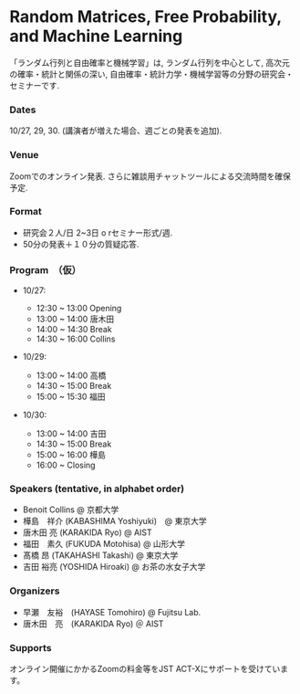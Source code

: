 # Random Matrices, Free Probability, and Machine Learning 
「ランダム行列と自由確率と機械学習」は, ランダム行列を中心として, 高次元の確率・統計と関係の深い, 自由確率・統計力学・機械学習等の分野の研究会・セミナーです.


###  Dates
10/27, 29, 30.  (講演者が増えた場合、週ごとの発表を追加).

### Venue
Zoomでのオンライン発表. さらに雑談用チャットツールによる交流時間を確保予定.

###  Format
- 研究会２人/日 2~3日 o rセミナー形式/週. 
- 50分の発表＋１０分の質疑応答.

###  Program　（仮）
- 10/27:
  - 12:30 ~ 13:00 Opening
  - 13:00 ~ 14:00 唐木田
  - 14:00 ~ 14:30 Break
  - 14:30 ~ 16:00 Collins
 
- 10/29:
  - 13:00 ~ 14:00 高橋
  - 14:30 ~ 15:00 Break
  - 15:00 ~ 15:30 福田

- 10/30:
  - 13:00 ~ 14:00 吉田
  - 14:30 ~ 15:00 Break
  - 15:00 ~ 16:00 樺島
  - 16:00 ~  Closing 



### Speakers (tentative, in alphabet order)
- Benoit Collins @ 京都大学
- 樺島　祥介 (KABASHIMA Yoshiyuki)　@ 東京大学
- 唐木田 亮 (KARAKIDA Ryo) @ AIST
- 福田　素久 (FUKUDA Motohisa) @ 山形大学
- 髙橋 昂 (TAKAHASHI Takashi) @ 東京大学
- 吉田 裕亮 (YOSHIDA Hiroaki) @ お茶の水女子大学

### Organizers
- 早瀬　友裕　(HAYASE Tomohiro)  @ Fujitsu Lab.
- 唐木田　亮　(KARAKIDA Ryo) ＠ AIST

### Supports
 オンライン開催にかかるZoomの料金等をJST ACT-Xにサポートを受けています。
